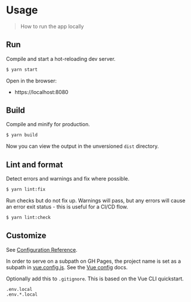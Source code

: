 # Usage
> How to run the app locally


## Run

Compile and start a hot-reloading dev server.

```sh
$ yarn start
```

Open in the browser:

- https://localhost:8080


## Build

Compile and minify for production.

```sh
$ yarn build
```

Now you can view the output in the unversioned `dist` directory.


## Lint and format

Detect errors and warnings and fix where possible.

```sh
$ yarn lint:fix
```

Run checks but do not fix up. Warnings will pass, but any errors will cause an error exit status - this is useful for a CI/CD flow.

```sh
$ yarn lint:check
```


## Customize

See [Configuration Reference](https://cli.vuejs.org/config/).

In order to serve on a subpath on GH Pages, the project name is set as a subpath in [vue.config.js](/vue.config.js). See the [Vue config](https://cli.vuejs.org/config/#target-browsers) docs.

Optionally add this to `.gitignore`. This is based on the Vue CLI quickstart.

```
.env.local
.env.*.local
```
